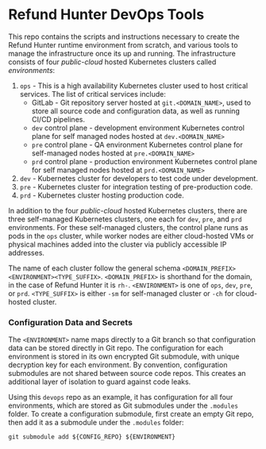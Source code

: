 # Refund Hunter DevOps Tools

This repo contains the scripts and instructions necessary to create the Refund Hunter runtime
environment from scratch, and various tools to manage the infrastructure once its up and
running. The infrastructure consists of four *public-cloud* hosted Kubernetes clusters called
*environments*:

1. `ops` - This is a high availability Kubernetes cluster used to host critical services. The list
   of critical services include:
   * GitLab - Git repository server hosted at `git.<DOMAIN_NAME>`, used to store all source code
     and configuration data, as well as running CI/CD pipelines.
   * `dev` control plane - development environment Kubernetes control plane for self managed nodes
     hosted at `dev.<DOMAIN_NAME>`
   * `pre` control plane - QA environment Kubernetes control plane for self-managed nodes hosted at
     `pre.<DOMAIN_NAME>`
   * `prd` control plane - production environment Kubernetes control plane for self managed nodes
     hosted at `prd.<DOMAIN_NAME>`
2. `dev` - Kubernetes cluster for developers to test code under development.
3. `pre` - Kubernetes cluster for integration testing of pre-production code.
4. `prd` - Kubernetes cluster hosting production code.

In addition to the four *public-cloud* hosted Kubernetes clusters, there are three self-managed
Kubernetes clusters, one each for `dev`, `pre`, and `prd` environments. For these self-managed
clusters, the control plane runs as pods in the `ops` cluster, while worker nodes are either
cloud-hosted VMs or physical machines added into the cluster via publicly accessible IP addresses.

The name of each cluster follow the general schema `<DOMAIN_PREFIX><ENVIRONMENT><TYPE_SUFFIX>`.
`<DOMAIN_PREFIX>` is shorthand for the domain, in the case of Refund Hunter it is `rh-`.
`<ENVIRONMENT>` is one of `ops`, `dev`, `pre`, or `prd`. `<TYPE_SUFFIX>` is either `-sm` for
self-managed cluster or `-ch` for cloud-hosted cluster.

### Configuration Data and Secrets

The `<ENVIRONMENT>` name maps directly to a Git branch so that configuration data can be stored
directly in Git repo. The configuration for each environment is stored in its own encrypted Git
submodule, with unique decryption key for each environment. By convention, configuration submodules
are not shared between source code repos. This creates an additional layer of isolation to guard
against code leaks.

Using this `devops` repo as an example, it has configuration for all four environments, which are
stored as Git submodules under the `.modules` folder. To create a configuration submodule, first
create an empty Git repo, then add it as a submodule under the `.modules` folder:

```
git submodule add ${CONFIG_REPO} ${ENVIRONMENT}
```

